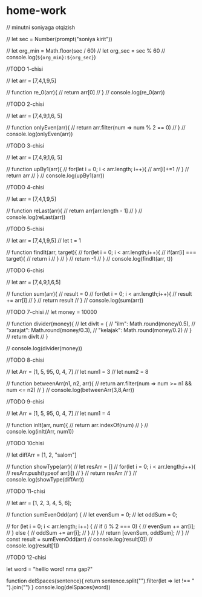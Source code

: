 # home-work

// minutni soniyaga otqizish

// let sec = Number(prompt("soniya kirit"))

// let org_min = Math.floor(sec / 60)
// let org_sec = sec % 60
// console.log(`${org_min}:${org_sec}`)

//TODO 1-chisi

// let arr = [7,4,1,9,5]

// function re_0(arr){
//     return arr[0]
// }
// console.log(re_0(arr))

//TODO 2-chisi

// let arr = [7,4,9,1,6, 5]

// function onlyEven(arr){
//     return arr.filter(num => num % 2 == 0)
// }
// console.log(onlyEven(arr))

//TODO 3-chisi

// let arr = [7,4,9,1,6, 5]

// function upBy1(arr){
//     for(let i = 0; i < arr.length; i++){
//         arr[i]+=1
//     }
//     return arr
// }
// console.log(upBy1(arr))

//TODO 4-chisi

// let arr = [7,4,1,9,5]

// function reLast(arr){
//     return arr[arr.length - 1]
// }
// console.log(reLast(arr))

//TODO 5-chisi

// let arr = [7,4,1,9,5]
// let t = 1

// function findIt(arr, target){
//     for(let i = 0; i < arr.length;i++){
//         if(arr[i] === target){
//             return i
//         }
//     }
//     return -1
// }
// console.log(findIt(arr, t))

//TODO 6-chisi

// let arr = [7,4,9,1,6,5]

// function sum(arr){
//     result = 0
//     for(let i = 0; i < arr.length;i++){
//         result += arr[i]
//     }
//     return result
// }
// console.log(sum(arr))

//TODO 7-chisi
// let money = 10000

// function divider(money){
//     let divIt = {
//         "ilm": Math.round(money/0.5),
//         "xarajat": Math.round(money/0.3),
//         "kelajak": Math.round(money/0.2)
//     }
//     return divIt 
// }

// console.log(divider(money))

//TODO 8-chisi

// let Arr = [1, 5, 95, 0, 4, 7]
// let num1 = 3
// let num2 = 8

// function betweenArr(n1, n2, arr){
//     return arr.filter(num => num >= n1 && num <= n2)
// }
// console.log(betweenArr(3,8,Arr))

//TODO 9-chisi

// let Arr = [1, 5, 95, 0, 4, 7]
// let num1 = 4

// function inIt(arr, num){
//     return arr.indexOf(num) 
// }
// console.log(inIt(Arr, num1))

//TODO 10chisi

// let diffArr =  [1, 2, "salom"]

// function showType(arr){
//     let resArr = []
//     for(let i = 0; i < arr.length;i++){
//         resArr.push(typeof arr[i])
//     }
//     return resArr
// }
// console.log(showType(diffArr))

//TODO 11-chisi

// let arr = [1, 2, 3, 4, 5, 6];

// function sumEvenOdd(arr) {
//     let evenSum = 0;
//     let oddSum = 0;

//     for (let i = 0; i < arr.length; i++) {
//         if (i % 2 === 0) {
//             evenSum += arr[i];
//         } else {
//             oddSum += arr[i];
//         }
//     }
//     return [evenSum, oddSum];
// }
// const result = sumEvenOdd(arr)
// console.log(result[0])
// console.log(result[1])

//TODO 12-chisi

let word = "helllo word! nma gap?"

function delSpaces(sentence){
    return sentence.split("").filter(let => let !== " ").join("")
}
console.log(delSpaces(word))
